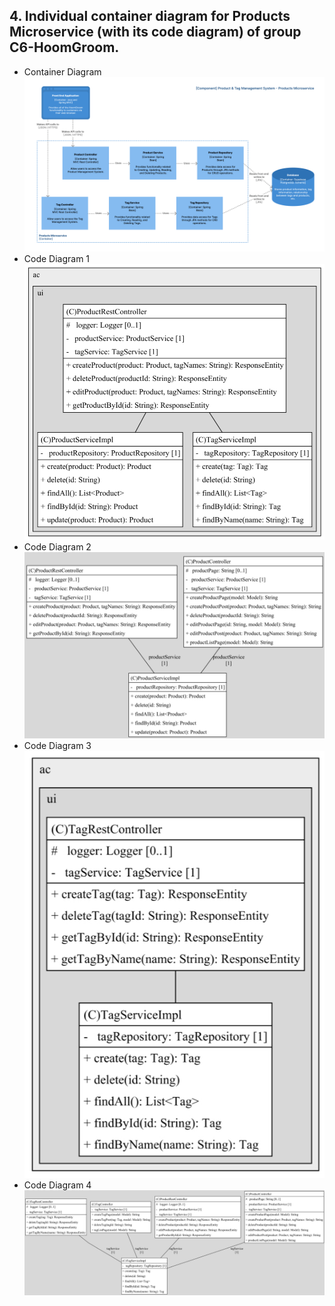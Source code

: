 ## 4. Individual container diagram for Products Microservice (with its code diagram) of group C6-HoomGroom.
- Container Diagram
![Container](diagrams/product-service-diagram.png)
- Code Diagram 1
![code-diagram-1](diagrams/productrestcontroller.jpg)
- Code Diagram 2
![code-diagram-2](diagrams/productserviceimpl.jpg)
- Code Diagram 3
![code-diagram-3](diagrams/tagrestcontroller.jpg)
- Code Diagram 4
![code-diagram-3](diagrams/tagserviceimpl.jpg)